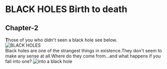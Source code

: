 # BLACK HOLES Birth to death
## Chapter-2
**T**hose of you who didn't seen a black hole see below.\
![BLACK HOLES](https://upload.wikimedia.org/wikipedia/commons/thumb/4/4f/Black_hole_-_Messier_87_crop_max_res.jpg/260px-Black_hole_-_Messier_87_crop_max_res.jpg)\
Black holes are one of the strangest things in existence.They don't seem to make any sense at all.Where do they come from...and what happens if you fall into one?
![into a black hole](https://scx1.b-cdn.net/csz/news/800/2019/rotatingblac.jpg)
